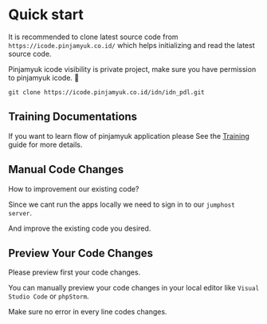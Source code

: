 # Quick start

It is recommended to clone latest source code from `https://icode.pinjamyuk.co.id/` which helps initializing and read the latest source code. 

Pinjamyuk icode visibility is private project, make sure you have permission to pinjamyuk icode. :100:

```terminal
git clone https://icode.pinjamyuk.co.id/idn/idn_pdl.git
```

## Training Documentations

If you want to learn flow of pinjamyuk application please See the [Training](_pages/training.md) guide for more details.

## Manual Code Changes

How to improvement our existing code?

Since we cant run the apps locally we need to sign in to our `jumphost server`.

And improve the existing code you desired.

## Preview Your Code Changes

Please preview first your code changes. 

You can manually preview your code changes in your local editor like `Visual Studio Code` or `phpStorm`.

Make sure no error in every line codes changes.